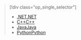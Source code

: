> [!div class="op_single_selector"]
> * [<span data-ttu-id="486ec-101">.NET</span><span class="sxs-lookup"><span data-stu-id="486ec-101">.NET</span></span>](../articles/storage/files/storage-dotnet-how-to-use-files.md)
> * [<span data-ttu-id="486ec-102">C++</span><span class="sxs-lookup"><span data-stu-id="486ec-102">C++</span></span>](../articles/storage/files/storage-c-plus-plus-how-to-use-files.md)
> * [<span data-ttu-id="486ec-103">Java</span><span class="sxs-lookup"><span data-stu-id="486ec-103">Java</span></span>](../articles/storage/files/storage-java-how-to-use-file-storage.md)
> * [<span data-ttu-id="486ec-104">Python</span><span class="sxs-lookup"><span data-stu-id="486ec-104">Python</span></span>](../articles/storage/files/storage-python-how-to-use-file-storage.md)
> 
> 

